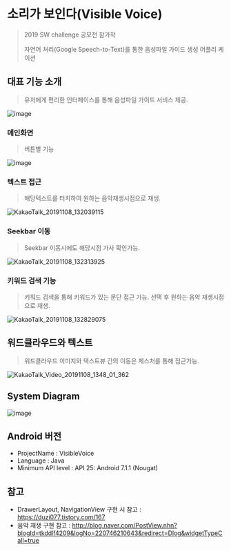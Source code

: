 # 소리가 보인다(Visible Voice)

> 2019 SW challenge 공모전 참가작
>
> 자연어 처리(Google Speech-to-Text)를 통한 음성파일 가이드 생성 어플리 케이션



## 대표 기능 소개

> 유저에게 편리한 인터페이스를 통해 음성파일 가이드 서비스 제공. 

![image](https://user-images.githubusercontent.com/36303777/68439799-4ba21d00-020c-11ea-8fa8-2376b1886e71.png)



### 메인화면

> 버튼별 기능

![image](https://user-images.githubusercontent.com/36303777/68449859-24f3de80-022c-11ea-92db-b28f4487eb6c.png)



### 텍스트 접근

> 해당텍스트를 터치하여 원하는 음악재생시점으로 재생.

![KakaoTalk_20191108_132039115](https://user-images.githubusercontent.com/36303777/68450175-6b960880-022d-11ea-97dd-a2fac8b575ae.gif)



### Seekbar 이동

> Seekbar 이동시에도 해당시점 가사 확인가능.

![KakaoTalk_20191108_132313925](https://user-images.githubusercontent.com/36303777/68450237-a861ff80-022d-11ea-864b-845e71916a2b.gif)

### 키워드 검색 기능

> 키워드 검색을 통해 키워드가 있는 문단 접근 가능. 선택 후 원하는 음악 재생시점으로 재생.

![KakaoTalk_20191108_132829075](https://user-images.githubusercontent.com/36303777/68450254-b6b01b80-022d-11ea-9cee-b4c7ad0f5f9b.gif)

## 워드클라우드와 텍스트

> 워드클라우드 이미지와 텍스트뷰 간의 이동은 제스처를 통해 접근가능.

![KakaoTalk_Video_20191108_1348_01_362](https://user-images.githubusercontent.com/36303777/68450514-b2383280-022e-11ea-9887-720e7b662479.gif)



## System Diagram

![image](https://user-images.githubusercontent.com/36303777/68442134-6af07880-0213-11ea-8cfc-444505fedd3b.png)







## Android 버전

- ProjectName : VisibleVoice
- Language : Java
- Minimum API level : API 25: Android 7.1.1 (Nougat)

## 참고
- DrawerLayout, NavigationView 구현 시 참고 :  https://duzi077.tistory.com/167
- 음악 재생 구현 참고 :  http://blog.naver.com/PostView.nhn?blogId=tkddlf4209&logNo=220746210643&redirect=Dlog&widgetTypeCall=true
